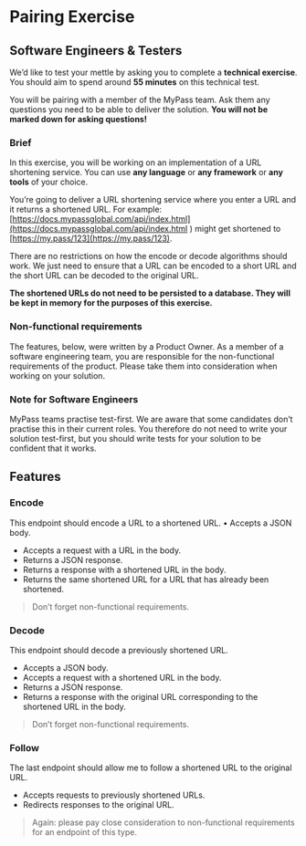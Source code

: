 # Pairing Exercise

## Software Engineers &amp; Testers

We’d like to test your mettle by asking you to complete a **technical exercise**. You should aim to spend around **55 minutes** on this technical test.

You will be pairing with a member of the MyPass team. Ask them any questions you need to be able to deliver the solution. **You will not be marked down for asking questions!**

### Brief

In this exercise, you will be working on an implementation of a URL shortening service. You can use **any language** or **any framework** or **any tools** of your choice.

You’re going to deliver a URL shortening service where you enter a URL and it returns a shortened URL. For example: [https://docs.mypassglobal.com/api/index.html](https://docs.mypassglobal.com/api/index.html ) might get shortened to [https://my.pass/123](https://my.pass/123).

There are no restrictions on how the encode or decode algorithms should work. We just need to ensure that a URL can be encoded to a short URL and the short URL can be decoded to the original URL.

**The shortened URLs do not need to be persisted to a database. They will be kept in memory for the purposes of this exercise.**

### Non-functional requirements

The features, below, were written by a Product Owner. As a member of a software engineering team, you are responsible for the non-functional requirements of the product. Please take them into consideration when working on your solution.

### Note for Software Engineers

MyPass teams practise test-first. We are aware that some candidates don’t practise this in their current roles. You therefore do not need to write your solution test-first, but you should write tests for your solution to be confident that it works.
  
## Features

### Encode

This endpoint should encode a URL to a shortened URL. • Accepts a JSON body.

- Accepts a request with a URL in the body.
- Returns a JSON response.
- Returns a response with a shortened URL in the body.
- Returns the same shortened URL for a URL that has already been shortened.

> Don’t forget non-functional requirements.

### Decode

This endpoint should decode a previously shortened URL.

- Accepts a JSON body.
- Accepts a request with a shortened URL in the body.
- Returns a JSON response.
- Returns a response with the original URL corresponding to the shortened URL in the body.

> Don’t forget non-functional requirements.

### Follow

The last endpoint should allow me to follow a shortened URL to the original URL.

- Accepts requests to previously shortened URLs.
- Redirects responses to the original URL.

> Again: please pay close consideration to non-functional requirements for an endpoint of this type.
